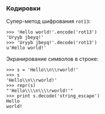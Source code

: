 ### Кодировки

Супер-метод шифрования `rot13`:

```text
>>> 'Hello world!'.encode('rot13')
'Uryyb jbeyq!'
>>> 'Uryyb jbeyq!'.decode('rot13')
u'Hello world!'
```

Экранирование символов в строке:
```text
>>> s = 'Hello\\n\\rworld!'
>>> s
'Hello\\n\\rworld!'
>>> repr(s)
"'Hello\\\\n\\\\rworld!'"
>>> print s.decode('string_escape')
Hello
world!
```